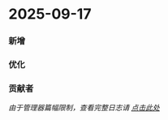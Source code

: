 # 2025-09-17
### 新增

### 优化

### 贡献者  


*由于管理器篇幅限制，查看完整日志请 [点击此处](https://github.com/Ianzb/MiNavBarImmerse/blob/main/changelog-full.md)*